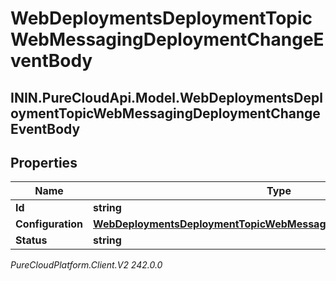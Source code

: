 # WebDeploymentsDeploymentTopicWebMessagingDeploymentChangeEventBody

## ININ.PureCloudApi.Model.WebDeploymentsDeploymentTopicWebMessagingDeploymentChangeEventBody

## Properties

|Name | Type | Description | Notes|
|------------ | ------------- | ------------- | -------------|
| **Id** | **string** |  | [optional] |
| **Configuration** | [**WebDeploymentsDeploymentTopicWebMessagingConfigChangeEventBody**](WebDeploymentsDeploymentTopicWebMessagingConfigChangeEventBody) |  | [optional] |
| **Status** | **string** |  | [optional] |



_PureCloudPlatform.Client.V2 242.0.0_
